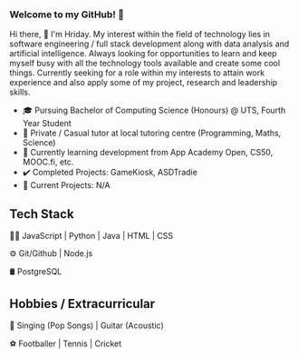 ### Welcome to my GitHub! 👋

Hi there, 👋 I'm Hriday. My interest within the field of technology lies in software engineering / full stack development along with data analysis and artificial intelligence. Always looking for opportunities to learn and keep myself busy with all the technology tools available and create some cool things. Currently seeking for a role within my interests to attain work experience and also apply some of my project, research and leadership skills.

- 🎓 Pursuing Bachelor of Computing Science (Honours) @ UTS, Fourth Year Student
- 💼 Private / Casual tutor at local tutoring centre (Programming, Maths, Science)
- 📕 Currently learning development from App Academy Open, CS50, MOOC.fi, etc.
- ✔️ Completed Projects: GameKiosk, ASDTradie
- 🚧 Current Projects: N/A

## Tech Stack
👨‍💻 JavaScript | Python | Java | HTML | CSS

⚙️ Git/Github | Node.js

🛢️  PostgreSQL  

## Hobbies / Extracurricular
🎵 Singing (Pop Songs) | Guitar (Acoustic)

⚽ Footballer | Tennis | Cricket


<!--
**hridaybashyal/hridaybashyal** is a ✨ _special_ ✨ repository because its `README.md` (this file) appears on your GitHub profile.

Here are some ideas to get you started:

- 🔭 I’m currently working on improving my programming skills.
- 🌱 I’m currently learning Computer Science at UTS.
- 👯 I’m looking for internships in either fields AI/DATA or Software.
- 🤔 I’m looking for help with ...
- 💬 Ask me about ...
- 📫 How to reach me: ...
- 😄 Pronouns: ...
- ⚡ Fun fact: ...
-->
